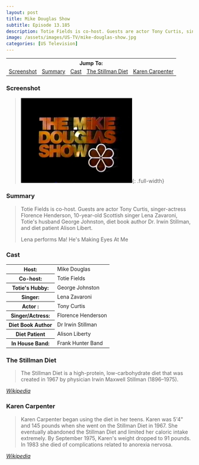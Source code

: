 ```yaml
---
layout: post
title: Mike Douglas Show
subtitle: Episode 13.185
description: Totie Fields is co-host. Guests are actor Tony Curtis, singer-actress Florence Henderson, 10-year-old Scottish singer Lena Zavaroni, Totie's husband George Johnston, diet book author Dr. Irwin Stillman, and diet patient Alison Libert.
image: /assets/images/US-TV/mike-douglas-show.jpg
categories: [US Television]
---
```


<table>
<tr align="center">
<th colspan="5">Jump To:</th>
</tr>

<tr align="center">
<td><a href="#screenshot">Screenshot</a></td>
<td><a href="#summary">Summary</a></td>
<td><a href="#cast">Cast</a></td>
<td><a href="#the-stillman-diet">The Stillman Diet</a></td>
<td><a href="#karen-carpenter">Karen Carpenter</a></td>
</tr>
</table>

### Screenshot
> ![Screenshot of Mike Douglas Show ID](/assets/images/US-TV/mike-douglas-show.jpg){: .full-width}

### Summary
>
> Totie Fields is co-host. Guests are actor Tony Curtis, singer-actress Florence Henderson, 10-year-old Scottish singer Lena Zavaroni, Totie's husband George Johnston, diet book author Dr. Irwin Stillman, and diet patient Alison Libert.
>
> Lena performs Ma! He's Making Eyes At Me

### Cast
<table>
<tr><th>Host:</th><td>Mike Douglas</td></tr>
<tr><th>Co-host:</th><td>Totie Fields</td></tr>
<tr><th>Totie's Hubby:</th><td>George Johnston</td></tr>
<tr><th>Singer:</th><td>Lena Zavaroni</td></tr>
<tr><th>Actor :</th><td>Tony Curtis</td></tr>
<tr><th>Singer/Actress:</th><td>Florence Henderson</td></tr>
<tr><th>Diet Book Author</th><td>Dr Irwin Stillman</td></tr>
<tr><th>Diet Patient</th><td>Alison Liberty</td></tr>
<tr><th>In House Band:</th><td>Frank Hunter Band</td></tr>
</table>

### The Stillman Diet
> The Stillman Diet is a high-protein, low-carbohydrate diet that was created in 1967 by physician Irwin Maxwell Stillman (1896–1975).

<cite>[Wikipedia](https://en.wikipedia.org/wiki/Stillman_diet)</cite>

### Karen Carpenter
> Karen Carpenter began using the diet in her teens. Karen was 5'4" and 145 pounds when she went on the Stillman Diet in 1967. She eventually abandoned the Stillman Diet and limited her caloric intake extremely. By September 1975, Karen's weight dropped to 91 pounds. In 1983 she died of complications related to anorexia nervosa.

<cite>[Wikipedia](https://en.wikipedia.org/wiki/Stillman_diet#Karen_Carpenter)</cite>

